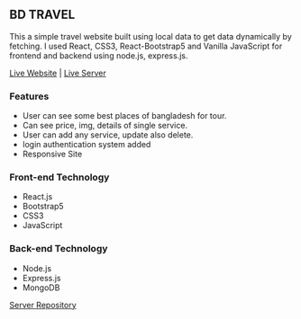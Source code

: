 ## BD TRAVEL

This a simple travel website built using local data to get data dynamically by fetching. I used React, CSS3, React-Bootstrap5 and Vanilla JavaScript for frontend and backend using node.js, express.js.

[Live Website](https://bd-travel-76167.web.app/) | [Live Server](https://doctors-portal-backend.herokuapp.com/)

### Features
* User can see some best places of bangladesh for tour.
* Can see price, img, details of single service.
* User can add  any service, update also delete.
* login authentication system added
* Responsive Site

### Front-end Technology  
* React.js
* Bootstrap5
* CSS3
* JavaScript

### Back-end Technology 
* Node.js
* Express.js
* MongoDB

[Server Repository](https://github.com/misbahmuib/bd-travel-client)
